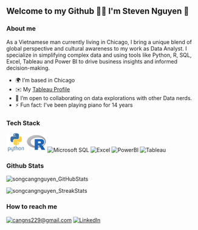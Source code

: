 ## Welcome to my Github :man_technologist: **I'm Steven Nguyen** 👋
### About me
As a Vietnamese man currently living in Chicago, I bring a unique blend of global perspective and cultural awareness to my work as Data Analyst. I specialize in simplifying complex data and using tools like Python, R, SQL, Excel, Tableau and Power BI to drive business insights and informed decision-making.
- 🌍 I’m based in Chicago
- ✉️ My [Tableau Profile](https://public.tableau.com/app/profile/song.cang.nguyen)
- 👯 I’m open to collaborating on data explorations with other Data nerds.
- ⚡ Fun fact: I've been playing piano for 14 years
### Tech Stack

<img src="https://github.com/devicons/devicon/blob/master/icons/python/python-original-wordmark.svg" alt="Python" width="50" height="50"/> <img src="https://github.com/devicons/devicon/blob/master/icons/r/r-original.svg" alt="R" width="50" height="50"/>   <img src="https://cdn.worldvectorlogo.com/logos/postgresql.svg" alt="Microsoft SQL" width="50" height="50" />  <img src="https://github.com/sempostma/office365-icons/blob/master/png/256/excel.png" alt="Excel" width="50" height="50"/> <img src="https://github.com/microsoft/PowerBI-Icons/blob/main/PNG/Power-BI.png" alt="PowerBI" width="50" height="50"/>  <img src="https://cdn.worldvectorlogo.com/logos/tableau-software.svg" alt="Tableau" width="50" height="50"/>

### Github Stats
<p align="left"> <img src="https://github-readme-stats.vercel.app/api?username=songcangnguyen&show_icons=true" alt="songcangnguyen_GitHubStats" />
<p align="left"><img src="https://github-readme-streak-stats.herokuapp.com/?user=songcangnguyen&layout=compact" alt="songcangnguyen_StreakStats" /></p>

### How to reach me 
<a href="mailto:cangns229@gmail.com">![cangns229@gmail.com](https://img.shields.io/badge/Gmail-D14836?style=for-the-badge&logo=gmail&logoColor=white)</a>  <a href="https://www.linkedin.com/in/songcangn/">![LinkedIn](https://img.shields.io/badge/LinkedIn-0077B5?style=for-the-badge&logo=linkedin&logoColor=white)</a>





